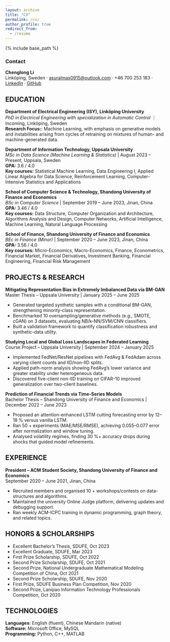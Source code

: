 ```yaml
---
layout: archive
title: "CV"
permalink: /cv/
author_profile: true
redirect_from:
  - /resume
---
```


{% include base_path %}

### Contact
**Chenglong Li**  
Linköping, Sweden · asuralmax0915@outlook.com · +46 700 253 183 · [LinkedIn](https://www.linkedin.com/in/chenglong-li-76903b291/) · [GitHub](https://github.com/MaxCHENGLONG)

## EDUCATION
**Department of Electrical Engineering (ISY), Linköping University**<br>
*PhD in Electrical Engineering with specialization in Automatic Control* ｜ Incoming, Linköping, Sweden <br>
**Research Focus:**: Machine Learning, with emphasis on generative models and instabilities arising from cycles of retraining on mixtures of human- and machine-generated data.

**Department of Information Technology, Uppsala University**  
*MSc in Data Science (Machine Learning & Statistics)* | August 2023 – Present, Uppsala, Sweden  
**GPA:** 3.6 / 4.0 <br>
**Key courses:** Statistical Machine Learning, Data Engineering I, Applied Linear Algebra for Data Science, Reinforcement Learning, Computer-Intensive Statistics and Applications  

**School of Computer Science & Technology, Shandong University of Finance and Economics**  
*BSc in Computer Science*  | September 2019 – June 2023, Jinan, China  
**GPA:** 3.46 / 4.0 <br>
**Key courses:** Data Structure, Computer Organization and Architecture, Algorithms Analysis and Design, Computer Networks, Artificial Intelligence, Machine Learning, Natural Language Processing

**School of Finance, Shandong University of Finance and Economics**  
*BEc in Finance (Minor)*  | September 2020 – June 2023, Jinan, China  
**GPA:** 3.56 / 4.0 <br>
**Key courses:** Micro-Economics, Macro-Economics, Finance, Econometrics, Financial Market, Financial Derivatives, Investment Banking, Financial Engineering, Financial Risk Management

## PROJECTS & RESEARCH
**Mitigating Representation Bias in Extremely Imbalanced Data via BM-GAN**  
Master Thesis – Uppsala University | January 2025 – June 2025
- Generated targeted synthetic samples with a conditional BM-GAN, strengthening minority-class representation.  
- Benchmarked 10 oversampling/generative methods (e.g., SMOTE, cGAN) on 3 datasets, evaluating NB/k-NN/SVM/CNN classifiers.  
- Built a validation framework to quantify classification robustness and synthetic-data utility.  

**Studying Local and Global Loss Landscapes in Federated Learning**  
Course Project – Uppsala University | September 2024 – January 2025 
- Implemented FedNet/ResNet pipelines with FedAvg & FedAdam across varying client counts and IID/non-IID splits.  
- Applied path-norm analysis showing FedAvg’s lower variance and greater stability under heterogeneous data.  
- Discovered five-client non-IID training on CIFAR-10 improved generalization over two-client baselines.  

**Prediction of Financial Trends via Time-Series Models**  
Bachelor Thesis – Shandong University of Finance and Economics | December 2022 – June 2023 
- Proposed an attention-enhanced LSTM cutting forecasting error by 12–18 % versus vanilla LSTM.  
- Ran 50 + experiments (MAE/MSE/RMSE), achieving 0.055–0.077 error after normalization and window tuning.  
- Analysed volatility regimes, finding 30 %+ accuracy drops during shocks that guided model refinements.  

## EXPERIENCE
**President – ACM Student Society, Shandong University of Finance and Economics**  
September 2020 – June 2021, Jinan, China
- Recruited members and organised 10 + workshops/contests on data-structures and algorithms.  
- Maintained the university Online Judge platform, delivering updates and debugging support.  
- Ran weekly ACM-ICPC training in dynamic programming, graph theory, and related topics.  

## HONORS & SCHOLARSHIPS
- Excellent Bachelor’s Thesis, SDUFE, Oct 2023  
- Excellent Graduate, SDUFE, Mar 2023  
- First Prize Scholarship, SDUFE, Oct 2022  
- Second Prize Scholarship, SDUFE, Oct 2021  
- Second Prize, National Undergraduate Mathematical Modeling Competition of China, Oct 2021  
- Second Prize Scholarship, SDUFE, Nov 2020  
- First Prize, SDUFE Business Plan Competition, Nov 2020  
- Second Prize, Lanqiao Information Technology Professionals Competition, Oct 2020  

## TECHNOLOGIES
**Languages:** English (fluent), Chinese Mandarin (native)  
**Software:** Microsoft Office, MySQL  
**Programming:** Python, C++, MATLAB  